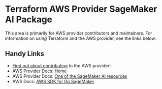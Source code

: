 # Terraform AWS Provider SageMaker AI Package

This area is primarily for AWS provider contributors and maintainers. For information on _using_ Terraform and the AWS provider, see the links below.

## Handy Links

* [Find out about contributing](https://hashicorp.github.io/terraform-provider-aws/#contribute) to the AWS provider!
* AWS Provider Docs: [Home](https://registry.terraform.io/providers/hashicorp/aws/latest/docs)
* AWS Provider Docs: [One of the SageMaker AI resources](https://registry.terraform.io/providers/hashicorp/aws/latest/docs/resources/sagemaker_app)
* AWS Docs: [AWS SDK for Go SageMaker](https://docs.aws.amazon.com/sdk-for-go/api/service/sagemaker/)
